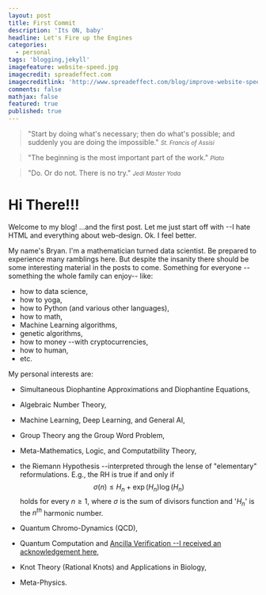```yaml
---
layout: post
title: First Commit
description: 'Its ON, baby'
headline: Let's Fire up the Engines
categories:
  - personal
tags: 'blogging,jekyll'
imagefeature: website-speed.jpg
imagecredit: spreadeffect.com
imagecreditlink: 'http://www.spreadeffect.com/blog/improve-website-speed/'
comments: false
mathjax: false
featured: true
published: true
---
```

<style TYPE="text/css">
code.has-jax {font: inherit; font-size: 100%; background: inherit; border: inherit;}
</style>
<script type="text/x-mathjax-config">
MathJax.Hub.Config({
    tex2jax: {
        inlineMath: [['$','$'], ['\\(','\\)']],
        skipTags: ['script', 'noscript', 'style', 'textarea', 'pre'] // removed 'code' entry
    }
});
MathJax.Hub.Queue(function() {
    var all = MathJax.Hub.getAllJax(), i;
    for(i = 0; i < all.length; i += 1) {
        all[i].SourceElement().parentNode.className += ' has-jax';
    }
});
</script>
<script type="text/javascript" src="http://cdn.mathjax.org/mathjax/latest/MathJax.js?config=TeX-AMS-MML_HTMLorMML"></script>


>&quot;Start by doing what's necessary; then do what's possible; and suddenly you are doing the impossible.&quot;
><small><cite title="Assisi">St. Francis of Assisi</cite></small>

>&quot;The beginning is the most important part of the work.&quot;
><small><cite title="Plato">Plato</cite></small>

>&quot;Do. Or do not. There is no try.&quot;
><small><cite title="Yoda">Jedi Master Yoda</cite></small>

# Hi There!!!

Welcome to my blog! ...and the first post. Let me just start off with --I hate HTML and everything about web-design. Ok. I feel better.

My name's Bryan. I'm a mathematician turned data scientist. Be prepared to experience many ramblings here. But despite the insanity there should be some interesting material in the posts to come. Something for everyone --something the whole family can enjoy-- like: 

* how to data science,
* how to yoga,
* how to Python (and various other languages), 
* how to math, 
* Machine Learning algorithms, 
* genetic algorithms,  
* how to money --with cryptocurrencies, 
* how to human, 
* etc.

My personal interests are:

* Simultaneous Diophantine Approximations and Diophantine Equations,
* Algebraic Number Theory,
* Machine Learning, Deep Learning, and General AI,
* Group Theory ang the Group Word Problem,
* Meta-Mathematics, Logic, and Computatbility Theory,
* the Riemann Hypothesis --interpreted through the lense of "elementary" reformulations. E.g., the RH is true if and only if
$$
\sigma(n) \leq H_n + \exp(H_n)\log(H_n)
$$
holds for every $n \geq 1$, where $\sigma$ is the sum of divisors function and '$H_n$' is the $n^{th}$ harmonic number.

* Quantum Chromo-Dynamics (QCD),
* Quantum Computation and [Ancilla Verification --I received an acknowledgement here](https://arxiv.org/abs/1504.04057),
* Knot Theory (Rational Knots) and Applications in Biology,
* Meta-Physics.
